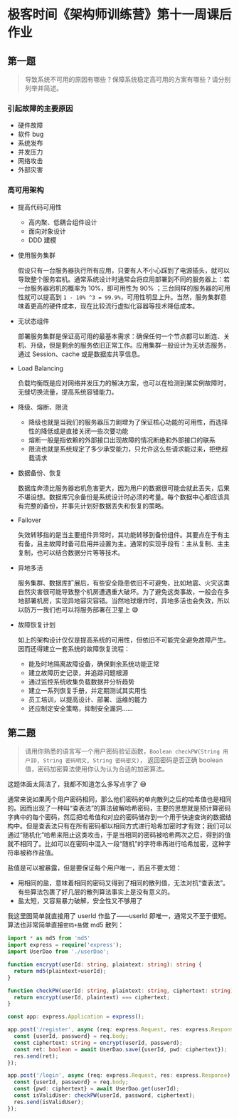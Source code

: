 # 极客时间《架构师训练营》第十一周课后作业

## 第一题

> 导致系统不可用的原因有哪些？保障系统稳定高可用的方案有哪些？请分别列举并简述。

### 引起故障的主要原因

- 硬件故障
- 软件 bug
- 系统发布
- 并发压力
- 网络攻击
- 外部灾害

### 高可用架构

- 提高代码可用性

  - 高内聚、低耦合组件设计
  - 面向对象设计
  - DDD 建模

- 使用服务集群

  假设只有一台服务器执行所有应用，只要有人不小心踩到了电源插头，就可以导致整个服务宕机。通常系统设计时通常会将应用部署到不同的服务器上：若一台服务器宕机的概率为 10%，即可用性为 90% ；三台同样的服务器的可用性就可以提高到 `1 - 10% ^3 = 99.9%`，可用性明显上升。当然，服务集群意味着更高的硬件成本，现在比较流行虚拟化容器等技术降低成本。

- 无状态组件

  部署服务集群是保证高可用的最基本需求：确保任何一个节点都可以断连、关机、升级，但是剩余的服务依旧正常工作。应用集群一般设计为无状态服务，通过 Session、cache 或是数据库共享信息。

- Load Balancing

  负载均衡既是应对网络并发压力的解决方案，也可以在检测到某实例故障时，无缝切换流量，提高系统容错能力。

- 降级、熔断、限流

  - 降级也就是当我们的服务器压力剧增为了保证核心功能的可用性，而选择性的降低或是直接关闭一些次要功能
  - 熔断一般是指依赖的外部接口出现故障的情况断绝和外部接口的联系
  - 限流也就是系统规定了多少承受能力，只允许这么些请求能过来，拒绝超载请求

- 数据备份、恢复

  数据库奔溃比服务器宕机危害更大，因为用户的数据很可能会就此丢失，后果不堪设想。数据库冗余备份是系统设计时必须的考量。每个数据中心都应该具有完整的备份，并事先计划好数据丢失和恢复的策略。

- Failover

  失效转移指的是当主要组件异常时，其功能转移到备份组件。其要点在于有主有备，且主故障时备可启用并设置为主。通常的实现手段有：主从复制、主主复制，也可以结合数据分片等等技术。

- 异地多活

  服务集群、数据库扩展后，有些安全隐患依旧不可避免，比如地震、火灾这类自然灾害很可能导致整个机房遭遇重大破坏。为了避免这类事故，一般会在多地部署机房，实现异地容灾容错。当然地球爆炸时，异地多活也会失效，所以以防万一我们也可以将服务部署在卫星上 😅

- 故障恢复计划

  如上的架构设计仅仅是提高系统的可用性，但依旧不可能完全避免故障产生。因而还得建立一套系统的故障恢复流程：

  - 能及时地隔离故障设备，确保剩余系统功能正常
  - 建立故障历史记录，并追踪问题根源
  - 通过监控系统收集负载数据并分析趋势
  - 建立一系列恢复手册，并定期测试其实用性
  - 员工培训，以提高设计、部署、运维的能力
  - 还应制定安全策略，抑制安全漏洞……

## 第二题

> 请用你熟悉的语言写一个用户密码验证函数，`Boolean checkPW(String 用户ID, String 密码明文, String 密码密文)`， 返回密码是否正确 boolean 值，密码加密算法使用你认为认为合适的加密算法。

这题体面太简洁了，我都不知道怎么多写点字了 😅

通常来说如果两个用户密码相同，那么他们密码的单向散列之后的哈希值也是相同的。因而出现了一种叫“查表法”的算法破解哈希密码，主要的思想就是预计算密码字典中的每个密码，然后把哈希值和对应的密码储存到一个用于快速查询的数据结构中。但是查表法只有在所有密码都以相同方式进行哈希加密时才有效；我们可以通过“随机化”哈希来阻止这类攻击，于是当相同的密码被哈希两次之后，得到的值就不相同了。比如可以在密码中混入一段“随机”的字符串再进行哈希加密，这种字符串被称作盐值。

盐值是可以被暴露，但是要保证每个用户唯一，而且不要太短：

- 用相同的盐，意味着相同的密码又得到了相同的散列值，无法对抗“查表法”。有些算法包裹了好几层的散列算法事实上是没有意义的。
- 盐太短，又容易暴力破解，安全性又不够用了

我这里图简单就直接用了 userId 作盐了——userId 即唯一，通常又不至于很短。算法也非常简单直接`密码+盐`做 md5 散列：

```typescript
import * as md5 from 'md5'
import express = require('express');
import UserDao from './userDao';

function encrypt(userId: string, plaintext: string): string {
  return md5(plaintext+userId);
}

function checkPW(userId: string, plaintext: string, ciphertext: string): boolean {
  return encrypt(userId, plaintext) === ciphertext;
}

const app: express.Application = express();

app.post('/register', async (req: express.Request, res: express.Response) => {
  const {userId, password} = req.body;
  const ciphertext: string = encrypt(userId, password);
  const ret: boolean = await UserDao.save({userId, pwd: ciphertext});
  res.send(ret);
});

app.post('/login', async (req: express.Request, res: express.Response) => {
  const {userId, password} = req.body;
  const {pwd: ciphertext} = await UserDao.get(userId);
  const isValidUser: checkPW(userId, password, ciphertext);
  res.send(isValidUser);
});
```
